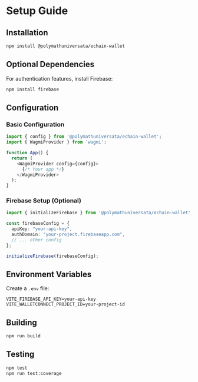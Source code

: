 # Setup Guide

## Installation

```bash
npm install @polymathuniversata/echain-wallet
```

## Optional Dependencies

For authentication features, install Firebase:

```bash
npm install firebase
```

## Configuration

### Basic Configuration

```typescript
import { config } from '@polymathuniversata/echain-wallet';
import { WagmiProvider } from 'wagmi';

function App() {
  return (
    <WagmiProvider config={config}>
      {/* Your app */}
    </WagmiProvider>
  );
}
```

### Firebase Setup (Optional)

```typescript
import { initializeFirebase } from '@polymathuniversata/echain-wallet';

const firebaseConfig = {
  apiKey: "your-api-key",
  authDomain: "your-project.firebaseapp.com",
  // ... other config
};

initializeFirebase(firebaseConfig);
```

## Environment Variables

Create a `.env` file:

```
VITE_FIREBASE_API_KEY=your-api-key
VITE_WALLETCONNECT_PROJECT_ID=your-project-id
```

## Building

```bash
npm run build
```

## Testing

```bash
npm test
npm run test:coverage
```